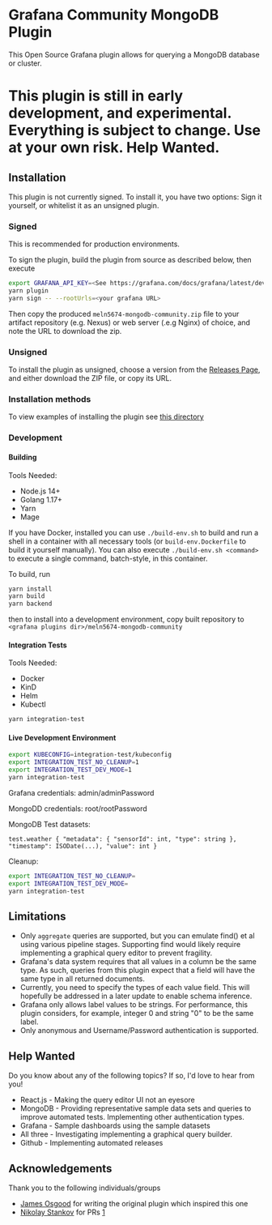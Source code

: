 # Grafana Community MongoDB Plugin

This Open Source Grafana plugin allows for querying a MongoDB database or cluster.

# This plugin is still in early development, and experimental. Everything is subject to change. Use at your own risk. Help Wanted.


## Installation


This plugin is not currently signed. To install it, you have two options: Sign it yourself, or whitelist it as an unsigned plugin.

### Signed

This is recommended for production environments.

To sign the plugin, build the plugin from source as described below, then execute

```bash
export GRAFANA_API_KEY=<See https://grafana.com/docs/grafana/latest/developers/plugins/sign-a-plugin/#generate-an-api-key>
yarn plugin
yarn sign -- --rootUrls=<your grafana URL>
```

Then copy the produced `meln5674-mongodb-community.zip` file to your artifact repository (e.g. Nexus) or web server (.e.g Nginx) of choice, and note the URL to download the zip.

### Unsigned

To install the plugin as unsigned, choose a version from the [Releases Page](https://github.com/meln5674/grafana-mongodb-community-plugin/releases), and either download the ZIP file, or copy its URL.

### Installation methods

To view examples of installing the plugin see [this directory](./examples)

### Development

#### Building

Tools Needed:
* Node.js 14+
* Golang 1.17+
* Yarn
* Mage

If you have Docker, installed you can use `./build-env.sh` to build and run a shell in a container with all necessary tools (or `build-env.Dockerfile` to build it yourself manually). You can also execute `./build-env.sh <command>` to execute a single command, batch-style, in this container.

To build, run

```bash
yarn install
yarn build
yarn backend
```

then to install into a development environment, copy built repository to `<grafana plugins dir>/meln5674-mongodb-community`

#### Integration Tests

Tools Needed:
* Docker
* KinD
* Helm
* Kubectl

```bash
yarn integration-test
```

#### Live Development Environment

```bash
export KUBECONFIG=integration-test/kubeconfig
export INTEGRATION_TEST_NO_CLEANUP=1
export INTEGRATION_TEST_DEV_MODE=1
yarn integration-test
```

Grafana credentials: admin/adminPassword

MongoDD credentials: root/rootPassword

MongoDB Test datasets:

`test.weather { "metadata": { "sensorId": int, "type": string }, "timestamp": ISODate(...), "value": int }`

Cleanup:

```bash
export INTEGRATION_TEST_NO_CLEANUP=
export INTEGRATION_TEST_DEV_MODE=
yarn integration-test
```

## Limitations

* Only `aggregate` queries are supported, but you can emulate find() et al using various pipeline stages. Supporting find would likely require implementing a graphical query editor to prevent fragility.
* Grafana's data system requires that all values in a column be the same type. As such, queries from this plugin expect that a field will have the same type in all returned documents.
* Currently, you need to specify the types of each value field. This will hopefully be addressed in a later update to enable schema inference.
* Grafana only allows label values to be strings. For performance, this plugin considers, for example, integer 0 and string "0" to be the same label.
* Only anonymous and Username/Password authentication is supported.

## Help Wanted

Do you know about any of the following topics? If so, I'd love to hear from you!

* React.js - Making the query editor UI not an eyesore
* MongoDB - Providing representative sample data sets and queries to improve automated tests. Implementing other authentication types.
* Grafana - Sample dashboards using the sample datasets
* All three - Investigating implementing a graphical query builder.
* Github - Implementing automated releases

## Acknowledgements

Thank you to the following individuals/groups

* [James Osgood](https://github.com/JamesOsgood/) for writing the original plugin which inspired this one
* [Nikolay Stankov](https://github.com/nstankov-bg/) for PRs [1](https://github.com/meln5674/grafana-mongodb-community-plugin/pull/1)

